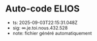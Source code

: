 # Auto-code ELIOS
- ts: 2025-09-03T22:15:31.048Z
- sig: ∞.je.toi.nous.432.528
- note: fichier généré automatiquement